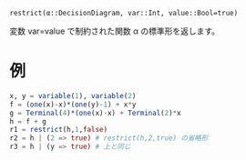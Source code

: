 ```
restrict(α::DecisionDiagram, var::Int, value::Bool=true)
```

変数 var=value で制約された関数 α の標準形を返します。

# 例

```julia
x, y = variable(1), variable(2)
f = (one(x)-x)*(one(y)-1) + x*y
g = Terminal(4)*(one(x)-x) + Terminal(2)*x
h = f + g
r1 = restrict(h,1,false)
r2 = h | (2 => true) # restrict(h,2,true) の省略形
r3 = h | (y => true) # 上と同じ
```
